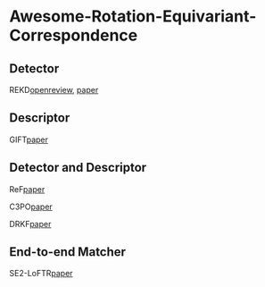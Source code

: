 # Awesome-Rotation-Equivariant-Correspondence



## Detector
REKD[openreview](https://openreview.net/forum?id=sJJXksSg7yi), 
[paper](https://openaccess.thecvf.com/content/CVPR2022/html/Lee_Self-Supervised_Equivariant_Learning_for_Oriented_Keypoint_Detection_CVPR_2022_paper.html)

## Descriptor
GIFT[paper](https://proceedings.neurips.cc/paper/2019/hash/34306d99c63613fad5b2a140398c0420-Abstract.html)

## Detector and Descriptor
ReF[paper](https://arxiv.org/abs/2203.05206)

C3PO[paper](https://openreview.net/forum?id=dXouQ9ubkPJ)

DRKF[paper](https://arxiv.org/pdf/2209.10907.pdf)

## End-to-end Matcher
SE2-LoFTR[paper](https://openaccess.thecvf.com/content/CVPR2022W/IMW/html/Bokman_A_Case_for_Using_Rotation_Invariant_Features_in_State_of_CVPRW_2022_paper.html)



